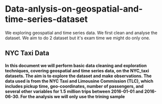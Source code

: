 # Data-anlysis-on-geospatial-and-time-series-dataset
We exploring geospatial and time series data. We first clean and analyse the dataset. We aim to do 2 dataset but it's exam time we might do only one. 
## NYC Taxi Data
#### In this document we will perform basic data cleaning and exploration techniques, covering geospatial and time series data, on the NYC_taxi datasets. The aim is to explore the dataset and make observations. The data used is from the NYC Taxi and Limousine Commission (TLC), which includes pickup time, geo-coordinates, number of passengers, and several other variables for 1.5 million trips between 2016-01-01 and 2016-06-30.  For the analysis we will only use the trining sample 
